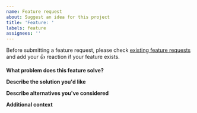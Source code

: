 ```yaml
---
name: Feature request
about: Suggest an idea for this project
title: 'Feature: '
labels: feature
assignees: ''
---
```


Before submitting a feature request, please check [existing feature requests](https://github.com/timmywil/panzoom/issues?q=label%3A%22votes+needed%22+sort%3Areactions-%2B1-desc) and add your :+1: reaction if your feature exists.

**What problem does this feature solve?**

<!-- A clear and concise description of what the problem is. -->

**Describe the solution you'd like**

<!-- A clear and concise description of what you want to happen. -->

**Describe alternatives you've considered**

<!-- A clear and concise description of any alternative solutions or features you've considered. -->

**Additional context**

<!-- Add any other context, screenshots, or JSBin example (use https://jsbin.com/dibofogini/1/edit?html,js,output as a base) about the feature request here. -->
